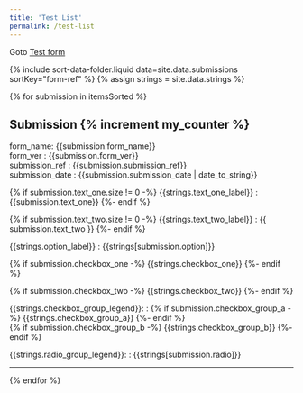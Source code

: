 ```yaml
---
title: 'Test List'
permalink: /test-list
---
```


Goto <a href="../test-form">Test form</a>

{% include sort-data-folder.liquid data=site.data.submissions sortKey="form-ref" %}
{% assign strings = site.data.strings %}

{% for submission in itemsSorted %}

## Submission {% increment my_counter %}

  form_name: {{submission.form_name}}<br/>
  form_ver : {{submission.form_ver}}<br/>
  submission_ref : {{submission.submission_ref}}<br/>
  submission_date : {{submission.submission_date | date_to_string}}


  {% if submission.text_one.size != 0 -%}
  {{strings.text_one_label}}
  : {{submission.text_one}}
  {%- endif %}

  {% if submission.text_two.size != 0 -%}
  {{strings.text_two_label}}
  : {{ submission.text_two }}
  {%- endif %}


  {{strings.option_label}}
  : {{strings[submission.option]}}


  {% if submission.checkbox_one -%}
  {{strings.checkbox_one}}
  {%- endif %}

  {% if submission.checkbox_two -%}
  {{strings.checkbox_two}}
  {%- endif %}


  {{strings.checkbox_group_legend}}:
  :  {% if submission.checkbox_group_a -%}
  {{strings.checkbox_group_a}}
  {%- endif %}
  <br/>
  {% if submission.checkbox_group_b -%}
  {{strings.checkbox_group_b}}
  {%- endif %}


  {{strings.radio_group_legend}}:
  : {{strings[submission.radio]}}

---

{% endfor %}
